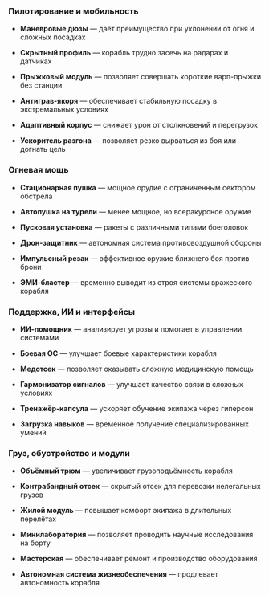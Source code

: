 ### **Пилотирование и мобильность**

- **Маневровые дюзы** — даёт преимущество при уклонении от огня и сложных посадках
    
- **Скрытный профиль** — корабль трудно засечь на радарах и датчиках
    
- **Прыжковый модуль** — позволяет совершать короткие варп-прыжки без станции
    
- **Антиграв-якоря** — обеспечивает стабильную посадку в экстремальных условиях
    
- **Адаптивный корпус** — снижает урон от столкновений и перегрузок
    
- **Ускоритель разгона** — позволяет резко вырваться из боя или догнать цель
    

### **Огневая мощь**

- **Стационарная пушка** — мощное орудие с ограниченным сектором обстрела
    
- **Автопушка на турели** — менее мощное, но всеракурсное оружие
    
- **Пусковая установка** — ракеты с различными типами боеголовок
    
- **Дрон-защитник** — автономная система противовоздушной обороны
    
- **Импульсный резак** — эффективное оружие ближнего боя против брони
    
- **ЭМИ-бластер** — временно выводит из строя системы вражеского корабля
    

### **Поддержка, ИИ и интерфейсы**

- **ИИ-помощник** — анализирует угрозы и помогает в управлении системами
    
- **Боевая ОС** — улучшает боевые характеристики корабля
    
- **Медотсек** — позволяет оказывать сложную медицинскую помощь
    
- **Гармонизатор сигналов** — улучшает качество связи в сложных условиях
    
- **Тренажёр-капсула** — ускоряет обучение экипажа через гиперсон
    
- **Загрузка навыков** — временное получение специализированных умений
    

### **Груз, обустройство и модули**

- **Объёмный трюм** — увеличивает грузоподъёмность корабля
    
- **Контрабандный отсек** — скрытый отсек для перевозки нелегальных грузов
    
- **Жилой модуль** — повышает комфорт экипажа в длительных перелётах
    
- **Минилаборатория** — позволяет проводить научные исследования на борту
    
- **Мастерская** — обеспечивает ремонт и производство оборудования
    
- **Автономная система жизнеобеспечения** — продлевает автономность корабля